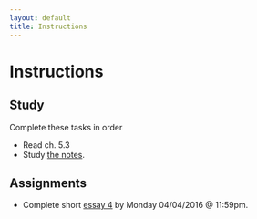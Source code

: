 ```yaml
---
layout: default
title: Instructions
---
```




# Instructions #

## Study

Complete these tasks in order

+ Read ch. 5.3
+ Study [the notes](/Teaching/Examined/FreeWill/Handout2).  



## Assignments

+ Complete short [essay 4](/Teaching/Examined/FreeWill/Essay/) by Monday 04/04/2016 @ 11:59pm.
